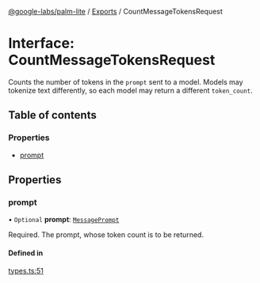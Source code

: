 [@google-labs/palm-lite](../README.md) / [Exports](../modules.md) / CountMessageTokensRequest

# Interface: CountMessageTokensRequest

Counts the number of tokens in the `prompt` sent to a model. Models may tokenize text differently, so each model may return a different `token_count`.

## Table of contents

### Properties

- [prompt](CountMessageTokensRequest.md#prompt)

## Properties

### prompt

• `Optional` **prompt**: [`MessagePrompt`](MessagePrompt.md)

Required. The prompt, whose token count is to be returned.

#### Defined in

[types.ts:51](https://github.com/Chizobaonorh/labs-prototypes/blob/220f97e/seeds/palm-lite/src/types.ts#L51)
